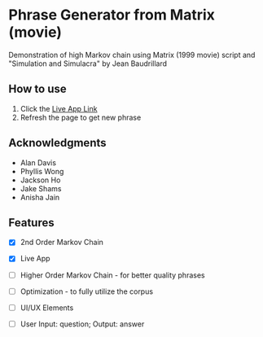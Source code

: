 # Phrase Generator from Matrix (movie)

Demonstration of high Markov chain using Matrix (1999 movie) script and "Simulation and Simulacra" by Jean Baudrillard

## How to use

1. Click the [Live App Link](https://tw-gen.herokuapp.com/)
2. Refresh the page to get new phrase 


## Acknowledgments

* Alan Davis
* Phyllis Wong
* Jackson Ho
* Jake Shams
* Anisha Jain

## Features
* [X] 2nd Order Markov Chain
* [X] Live App
* [ ] Higher Order Markov Chain - for better quality phrases
* [ ] Optimization - to fully utilize the corpus
* [ ] UI/UX Elements
* [ ] User Input: question; Output: answer

